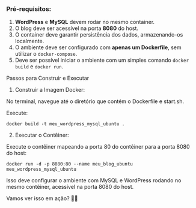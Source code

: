 ### Pré-requisitos:

1. **WordPress** e **MySQL** devem rodar no mesmo container.
2. O blog deve ser acessível na porta **8080** do host.
3. O container deve garantir persistência dos dados, armazenando-os localmente.
4. O ambiente deve ser configurado com **apenas um Dockerfile**, sem utilizar o `docker-compose`.
5. Deve ser possível iniciar o ambiente com um simples comando `docker build` e `docker run`.

Passos para Construir e Executar

1. Construir a Imagem Docker:

No terminal, navegue até o diretório que contém o Dockerfile e start.sh.

Execute:

`docker build -t meu_wordpress_mysql_ubuntu .`

2. Executar o Contêiner:

Execute o contêiner mapeando a porta 80 do contêiner para a porta 8080 do host:

`docker run -d -p 8080:80 --name meu_blog_ubuntu meu_wordpress_mysql_ubuntu`

Isso deve configurar o ambiente com MySQL e WordPress rodando no mesmo contêiner, acessível na porta 8080 do host.

Vamos ver isso em ação? 🚀✨